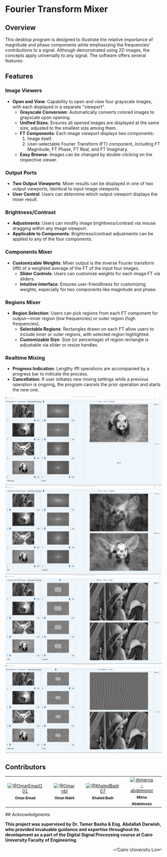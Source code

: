 # Fourier Transform Mixer

## Overview

This desktop program is designed to illustrate the relative importance of magnitude and phase components while emphasizing the frequencies' contributions to a signal. Although demonstrated using 2D images, the concepts apply universally to any signal. The software offers several features:

## Features

### Image Viewers

- **Open and View**: Capability to open and view four grayscale images, with each displayed in a separate "viewport".
  - **Grayscale Conversion**: Automatically converts colored images to grayscale upon opening.
  - **Unified Sizes**: Ensures all opened images are displayed at the same size, adjusted to the smallest size among them.
  - **FT Components**: Each image viewport displays two components:
    1. Image itself.
    2. User-selectable Fourier Transform (FT) component, including FT Magnitude, FT Phase, FT Real, and FT Imaginary.
  - **Easy Browse**: Images can be changed by double-clicking on the respective viewer.

### Output Ports

- **Two Output Viewports**: Mixer results can be displayed in one of two output viewports, identical to input image viewports.
- **User Control**: Users can determine which output viewport displays the mixer result.

### Brightness/Contrast

- **Adjustments**: Users can modify image brightness/contrast via mouse dragging within any image viewport.
- **Applicable to Components**: Brightness/contrast adjustments can be applied to any of the four components.

### Components Mixer

- **Customizable Weights**: Mixer output is the inverse Fourier transform (ifft) of a weighted average of the FT of the input four images.
  - **Slider Controls**: Users can customize weights for each image FT via sliders.
  - **Intuitive Interface**: Ensures user-friendliness for customizing weights, especially for two components like magnitude and phase.

### Regions Mixer

- **Region Selection**: Users can pick regions from each FT component for output—inner region (low frequencies) or outer region (high frequencies).
  - **Selectable Regions**: Rectangles drawn on each FT allow users to include inner or outer regions, with selected region highlighted.
  - **Customizable Size**: Size (or percentage) of region rectangle is adjustable via slider or resize handles.

### Realtime Mixing

- **Progress Indication**: Lengthy ifft operations are accompanied by a progress bar to indicate the process.
- **Cancellation**: If user initiates new mixing settings while a previous operation is ongoing, the program cancels the prior operation and starts the new one.

![Screenshot 1](/Task%204/Screenshots/1.png)
![Screenshot 1](/Task%204/Screenshots/2.png)
![Screenshot 1](/Task%204/Screenshots/3.png)
![Screenshot 1](/Task%204/Screenshots/4.png)

## Contributors <a name = "Contributors"></a>

<table>
  <tr>
    <td align="center">
      <div style="text-align:center; margin-right:20px;">
        <a href="https://github.com/OmarEmad101">
          <img src="https://github.com/OmarEmad101.png" width="100px" alt="@OmarEmad101">
          <br>
          <sub><b>Omar Emad</b></sub>
        </a>
      </div>
    </td>
    <td align="center">
      <div style="text-align:center; margin-right:20px;">
        <a href="https://github.com/Omarnbl">
          <img src="https://github.com/Omarnbl.png" width="100px" alt="@Omarnbl">
          <br>
          <sub><b>Omar Nabil</b></sub>
        </a>
      </div>
    </td>
    <td align="center">
      <div style="text-align:center; margin-right:20px;">
        <a href="https://github.com/KhaledBadr07">
          <img src="https://github.com/KhaledBadr07.png" width="100px" alt="@KhaledBadr07">
          <br>
          <sub><b>Khaled Badr</b></sub>
        </a>
      </div>
    </td>
    <td align="center">
      <div style="text-align:center; margin-right:20px;">
        <a href="https://github.com/merna-abdelmoez">
          <img src="https://github.com/merna-abdelmoez.png" width="100px" alt="@merna-abdelmoez">
          <br>
          <sub><b>Mirna Abdelmoez</b></sub>
        </a>
      </div>
    </td>
  </tr>
</table>
## Acknowledgments

**This project was supervised by Dr. Tamer Basha & Eng. Abdallah Darwish, who provided invaluable guidance and expertise throughout its development as a part of the Digital Signal Processing course at Cairo University Faculty of Engineering.**

<div style="text-align: right">
    <img src="https://imgur.com/Wk4nR0m.png" alt="Cairo University Logo" width="100" style="border-radius: 50%;"/>
</div>
